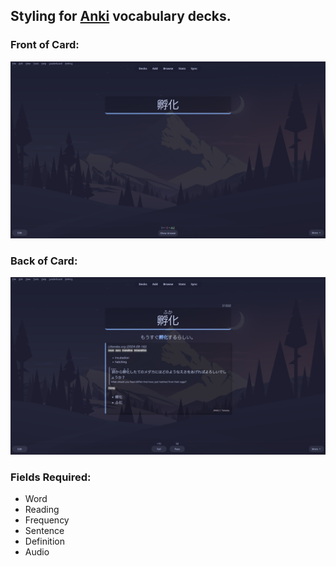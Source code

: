 ## Styling for [Anki](https://apps.ankiweb.net/) vocabulary decks.

### Front of Card:

![](front_example.png)

### Back of Card:

![](back_example.png)

### Fields Required:
- Word
- Reading
- Frequency
- Sentence
- Definition
- Audio
